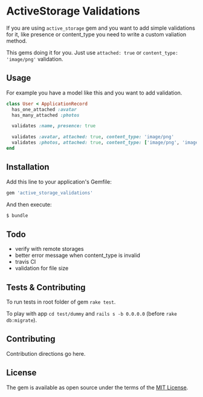 # ActiveStorage Validations

If you are using `active_storage` gem and you want to add simple validations for it, like presence or content_type you need to write a custom valiation method.

This gems doing it for you. Just use `attached: true` or `content_type: 'image/png'` validation.

## Usage

For example you have a model like this and you want to add validation.

```ruby
class User < ApplicationRecord
  has_one_attached :avatar
  has_many_attached :photos

  validates :name, presence: true

  validates :avatar, attached: true, content_type: 'image/png'
  validates :photos, attached: true, content_type: ['image/png', 'image/jpg']
end
```

## Installation

Add this line to your application's Gemfile:

```ruby
gem 'active_storage_validations'
```

And then execute:
```bash
$ bundle
```

## Todo
* verify with remote storages
* better error message when content_type is invalid
* travis CI
* validation for file size

## Tests & Contributing

To run tests in root folder of gem `rake test`.

To play with app `cd test/dummy` and `rails s -b 0.0.0.0` (before `rake db:migrate`).

## Contributing
Contribution directions go here.

## License
The gem is available as open source under the terms of the [MIT License](https://opensource.org/licenses/MIT).
